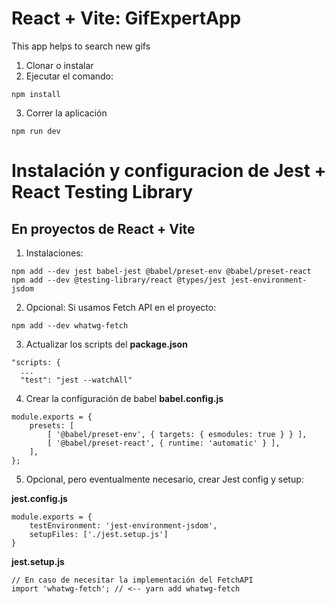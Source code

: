 # React + Vite: GifExpertApp

This app helps to search new gifs

1. Clonar o instalar
2. Ejecutar el comando:
```
npm install
```

3. Correr la aplicación
```
npm run dev
```
# Instalación y configuracion de Jest + React Testing Library
## En proyectos de React + Vite

1. Instalaciones:
```
npm add --dev jest babel-jest @babel/preset-env @babel/preset-react 
npm add --dev @testing-library/react @types/jest jest-environment-jsdom
```

2. Opcional: Si usamos Fetch API en el proyecto:
```
npm add --dev whatwg-fetch
```

3. Actualizar los scripts del __package.json__
```
"scripts: {
  ...
  "test": "jest --watchAll"
```

4. Crear la configuración de babel __babel.config.js__
```
module.exports = {
    presets: [
        [ '@babel/preset-env', { targets: { esmodules: true } } ],
        [ '@babel/preset-react', { runtime: 'automatic' } ],
    ],
};
```

5. Opcional, pero eventualmente necesario, crear Jest config y setup:

__jest.config.js__
```
module.exports = {
    testEnvironment: 'jest-environment-jsdom',
    setupFiles: ['./jest.setup.js']
}
```

__jest.setup.js__
```
// En caso de necesitar la implementación del FetchAPI
import 'whatwg-fetch'; // <-- yarn add whatwg-fetch
```
